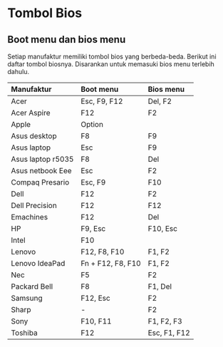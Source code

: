 # Tombol Bios

## Boot menu dan bios menu

Setiap manufaktur memiliki tombol bios yang berbeda-beda. Berikut ini daftar tombol biosnya. Disarankan untuk memasuki bios menu terlebih dahulu.

Manufaktur        |   Boot menu       | Bios menu
 :---             | :---              | :---
Acer              | Esc, F9, F12      | Del, F2
Acer Aspire       | F12               | F2
Apple             | Option            |
Asus desktop      | F8                | F9
Asus laptop       | Esc               | F9
Asus laptop r5035 | F8                | Del
Asus netbook Eee  | Esc               | F2
Compaq Presario   | Esc, F9           | F10
Dell              | F12               | F2
Dell Precision    | F12               | F12
Emachines         | F12               | Del
HP                | F9, Esc           | F10, Esc
Intel             | F10               |
Lenovo            | F12, F8, F10      | F1, F2
Lenovo IdeaPad    | Fn + F12, F8, F10 | F1, F2
Nec               | F5                | F2
Packard Bell      | F8                | F1, Del
Samsung           | F12, Esc          | F2
Sharp             | -                 | F2
Sony              | F10, F11          | F1, F2, F3
Toshiba           | F12               | Esc, F1, F12
